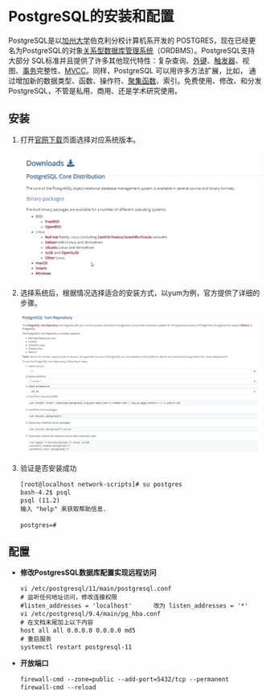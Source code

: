 # PostgreSQL的安装和配置

PostgreSQL是以[加州大学](https://baike.baidu.com/item/%E5%8A%A0%E5%B7%9E%E5%A4%A7%E5%AD%A6)伯克利分校计算机系开发的 POSTGRES，现在已经更名为PostgreSQL的对象[关系型数据库管理系统](https://baike.baidu.com/item/%E5%85%B3%E7%B3%BB%E5%9E%8B%E6%95%B0%E6%8D%AE%E5%BA%93%E7%AE%A1%E7%90%86%E7%B3%BB%E7%BB%9F)（ORDBMS）。PostgreSQL支持大部分 SQL标准并且提供了许多其他现代特性：复杂查询、[外键](https://baike.baidu.com/item/%E5%A4%96%E9%94%AE/1232333)、[触发器](https://baike.baidu.com/item/%E8%A7%A6%E5%8F%91%E5%99%A8/16782)、视图、[事务](https://baike.baidu.com/item/%E4%BA%8B%E5%8A%A1/5945882)完整性、[MVCC](https://baike.baidu.com/item/MVCC)。同样，PostgreSQL 可以用许多方法扩展，比如， 通过增加新的数据类型、函数、操作符、[聚集函数](https://baike.baidu.com/item/%E8%81%9A%E9%9B%86%E5%87%BD%E6%95%B0/6704258)、索引。免费使用、修改、和分发 PostgreSQL，不管是私用、商用、还是学术研究使用。

## 安装

1. 打开[官网下载](https://www.postgresql.org/download/)页面选择对应系统版本。

   ![1551145394362](../image/1551145394362.png)

2. 选择系统后，根据情况选择适合的安装方式，以yum为例，官方提供了详细的步骤。

   ![1551146021478](../image/1551146021478.png)

3. 验证是否安装成功

   ``` shell
   [root@localhost network-scripts]# su postgres
   bash-4.2$ psql
   psql (11.2)
   输入 "help" 来获取帮助信息.
   
   postgres=#
   ```

## 配置

- **修改PostgresSQL数据库配置实现远程访问**

  ``` shell
  vi /etc/postgresql/11/main/postgresql.conf  
  # 监听任何地址访问，修改连接权限
  #listen_addresses = 'localhost'      改为 listen_addresses = '*'
  vi /etc/postgresql/9.4/main/pg_hba.conf  
  # 在文档末尾加上以下内容
  host all all 0.0.0.0 0.0.0.0 md5
  # 重启服务
  systemctl restart postgresql-11
  ```

- **开放端口**

  ```
  firewall-cmd --zone=public --add-port=5432/tcp --permanent
  firewall-cmd --reload
  ```

  